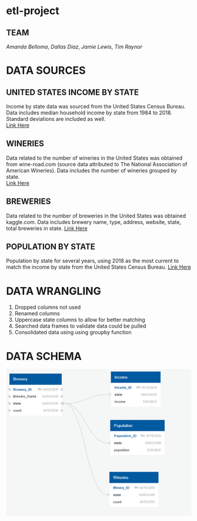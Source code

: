 # etl-project
## TEAM
_Amanda Belloma_, 
_Dallas Diaz_, 
_Jamie Lewis_, 
_Tim Raynor_


# **DATA SOURCES**

## UNITED STATES INCOME BY STATE
Income by state data was sourced from the United States Census Bureau.  Data includes median household income by state from 1984 to 2018.  Standard deviations are included as well. 						
[Link Here](https://www2.census.gov/programs-surveys/cps/tables/time-series/historical-income-households)

## WINERIES
Data related to the number of wineries in the United States was obtained from wine-road.com (source data attributed to The National Association of American Wineries). Data includes the number of wineries grouped by state.  
[Link Here](http://www.wine-road.com/education/articles/state-winery-rankings.php)

## BREWERIES
Data related to the number of breweries in the United States was obtained kaggle.com.  Data includes brewery name, type, address, website, state, total breweries in state.
[Link Here](https://www.kaggle.com/brkurzawa/us-breweries)

## POPULATION BY STATE
Population by state for several years, using 2018 as the most current to match the income by state from the United States Census Bureau.
[Link Here](https://www.census.gov/newsroom/press-kits/2018/pop-estimates-national-state.html)

# DATA WRANGLING
1. Dropped columns not used
2. Renamed columns
4. Uppercase state columns to allow for better matching
5. Searched data frames to validate data could be pulled
6. Consolidated data using using groupby function
 


# DATA SCHEMA
![GitHub Logo](ERD.PNG)
